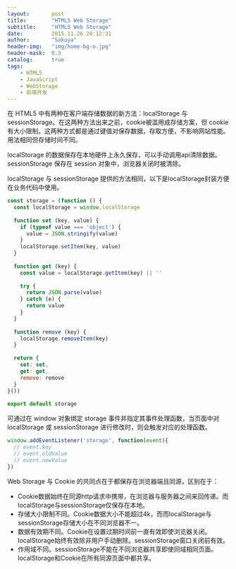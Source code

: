 ```yaml
---
layout:       post
title:        "HTML5 Web Storage"
subtitle:     "HTML5 Web Storage"
date:         2015.11.26 20:12:31
author:       "Sakuya"
header-img:   "img/home-bg-o.jpg"
header-mask:  0.3
catalog:      true
tags:
    - HTML5
    - JavaScript
    - WebStorage
    - 前端开发
---
```



在 HTML5 中有两种在客户端存储数据的新方法：localStorage 与 sessionStorage。在这两种方法出来之前，cookie被滥用成存储方案，但 cookie 有大小限制。这两种方式都是通过键值对保存数据，存取方便，不影响网站性能。用法相同但存储时间不同。

localStorage 的数据保存在本地硬件上永久保存，可以手动调用api清除数据。sessionStorage 保存在 session 对象中，浏览器关闭时被清除。

localStorage 与 sessionStorage 提供的方法相同，以下是localStorage封装方便在业务代码中使用。
```javascript
const storage = (function () {
  const localStorage = window.localStorage
 
  function set (key, value) {
    if (typeof value === 'object') {
      value = JSON.stringify(value)
    }
    localStorage.setItem(key, value)
  }
 
  function get (key) {
    const value = localStorage.getItem(key) || ''
 
    try {
      return JSON.parse(value)
    } catch (e) {
      return value
    }
  }
 
  function remove (key) {
    localStorage.removeItem(key)
  }
 
  return {
    set: set,
    get: get,
    remove: remove
  }
}())
 
export default storage
```

可通过在 window 对象绑定 storage 事件并指定其事件处理函数，当页面中对 localStorage 或 sessionStorage 进行修改时，则会触发对应的处理函数。
```javascript
window.addEventListener('storage', function(event){
  // event.key
  // event.oldValue
  // event.newValue
})
```

Web Storage 与 Cookie 的共同点在于都保存在浏览器端且同源，区别在于：

- Cookie数据始终在同源http请求中携带，在浏览器与服务器之间来回传递。而localStorage与sessionStorage仅保存在本地。
- 存储大小限制不同。Cookie数据大小不能超过4k，而而localStorage与sessionStorage存储大小在不同浏览器不一。
- 数据有效期不同。Cookie在设置过期时间前一直有效即使浏览器关闭。localStorage始终有效除非用户手动删除。sessionStorage窗口关闭前有效。
- 作用域不同。sessionStorage不能在不同浏览器共享即使同域相同页面。localStorage和Cookie在所有同源页面中都共享。
